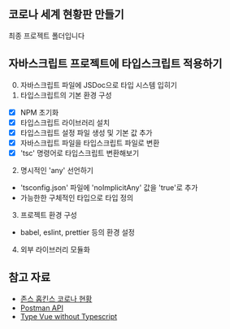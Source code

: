 ## 코로나 세계 현황판 만들기

최종 프로젝트 폴더입니다

## 자바스크립트 프로젝트에 타입스크립트 적용하기

0. 자바스크립트 파일에 JSDoc으로 타입 시스템 입히기
1. 타입스크립트의 기본 환경 구성
  - [x] NPM 초기화
  - [x] 타입스크립트 라이브러리 설치
  - [x] 타입스크립트 설정 파일 생성 및 기본 값 추가
  - [x] 자바스크립트 파일을 타입스크립트 파일로 변환
  - [x] 'tsc' 명령어로 타입스크립트 변환해보기
2. 명시적인 'any' 선언하기
  - 'tsconfig.json' 파일에 'noImplicitAny' 값을 'true'로 추가
  - 가능한한 구체적인 타입으로 타입 정의
3. 프로젝트 환경 구성
  - babel, eslint, prettier 등의 환경 설정
4. 외부 라이브러리 모듈화
   

## 참고 자료

- [존스 홉킨스 코로나 현황](https://www.arcgis.com/apps/opsdashboard/index.html#/bda7594740fd40299423467b48e9ecf6)
- [Postman API](https://documenter.getpostman.com/view/10808728/SzS8rjbc?version=latest#27454960-ea1c-4b91-a0b6-0468bb4e6712)
- [Type Vue without Typescript](https://blog.usejournal.com/type-vue-without-typescript-b2b49210f0b)